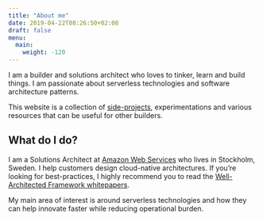 ```yaml
---
title: "About me"
date: 2019-04-22T08:26:50+02:00
draft: false
menu:
  main:
    weight: -120
---
```


I am a builder and solutions architect who loves to tinker, learn and build things. I am passionate about serverless technologies and software architecture patterns.

This website is a collection of [side-projects](/projects/), experimentations and various resources that can be useful for other builders.

## What do I do?

I am a Solutions Architect at [Amazon Web Services](https://aws.amazon.com/) who lives in Stockholm, Sweden. I help customers design cloud-native architectures. If you’re looking for best-practices, I highly recommend you to read the [Well-Architected Framework whitepapers](https://aws.amazon.com/architecture/well-architected/).

My main area of interest is around serverless technologies and how they can help innovate faster while reducing operational burden.
